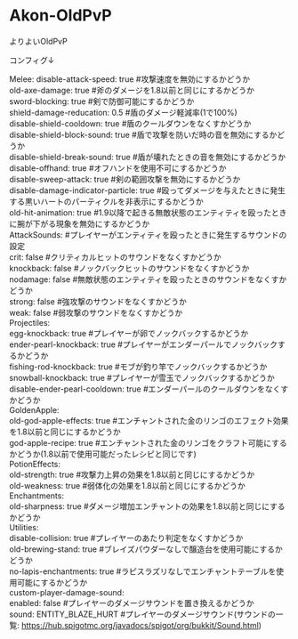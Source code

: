 # Akon-OldPvP
 よりよいOldPvP

コンフィグ↓

Melee:
  disable-attack-speed: true #攻撃速度を無効にするかどうか  
  old-axe-damage: true #斧のダメージを1.8以前と同じにするかどうか  
  sword-blocking: true #剣で防御可能にするかどうか  
  shield-damage-reducation: 0.5 #盾のダメージ軽減率(1で100%)  
  disable-shield-cooldown: true #盾のクールダウンをなくすかどうか  
  disable-shield-block-sound: true #盾で攻撃を防いだ時の音を無効にするかどうか  
  disable-shield-break-sound: true #盾が壊れたときの音を無効にするかどうか  
  disable-offhand: true #オフハンドを使用不可にするかどうか  
  disable-sweep-attack: true #剣の範囲攻撃を無効にするかどうか  
  disable-damage-indicator-particle: true #殴ってダメージを与えたときに発生する黒いハートのパーティクルを非表示にするかどうか  
  old-hit-animation: true #1.9以降で起きる無敵状態のエンティティを殴ったときに腕が下がる現象を無効にするかどうか  
  AttackSounds: #プレイヤーがエンティティを殴ったときに発生するサウンドの設定  
    crit: false #クリティカルヒットのサウンドをなくすかどうか  
    knockback: false #ノックバックヒットのサウンドをなくすかどうか  
    nodamage: false #無敵状態のエンティティを殴ったときのサウンドをなくすかどうか  
    strong: false #強攻撃のサウンドをなくすかどうか  
    weak: false #弱攻撃のサウンドをなくすかどうか  
Projectiles:  
  egg-knockback: true #プレイヤーが卵でノックバックするかどうか  
  ender-pearl-knockback: true #プレイヤーがエンダーパールでノックバックするかどうか  
  fishing-rod-knockback: true #モブが釣り竿でノックバックするかどうか  
  snowball-knockback: true #プレイヤーが雪玉でノックバックするかどうか  
  disable-ender-pearl-cooldown: true #エンダーパールのクールダウンをなくすかどうか  
GoldenApple:  
  old-god-apple-effects: true #エンチャントされた金のリンゴのエフェクト効果を1.8以前と同じにするかどうか  
  god-apple-recipe: true #エンチャントされた金のリンゴをクラフト可能にするかどうか(1.8以前で使用可能だったレシピと同じです)  
PotionEffects:  
  old-strength: true #攻撃力上昇の効果を1.8以前と同じにするかどうか  
  old-weakness: true #弱体化の効果を1.8以前と同じにするかどうか  
Enchantments:  
  old-sharpness: true #ダメージ増加エンチャントの効果を1.8以前と同じにするかどうか  
Utilities:  
  disable-collision: true #プレイヤーのあたり判定をなくすかどうか  
  old-brewing-stand: true #ブレイズパウダーなしで醸造台を使用可能にするかどうか  
  no-lapis-enchantments: true #ラピスラズリなしでエンチャントテーブルを使用可能にするかどうか  
  custom-player-damage-sound:  
    enabled: false #プレイヤーのダメージサウンドを置き換えるかどうか  
    sound: ENTITY_BLAZE_HURT #プレイヤーのダメージサウンド(サウンドの一覧: https://hub.spigotmc.org/javadocs/spigot/org/bukkit/Sound.html)  
